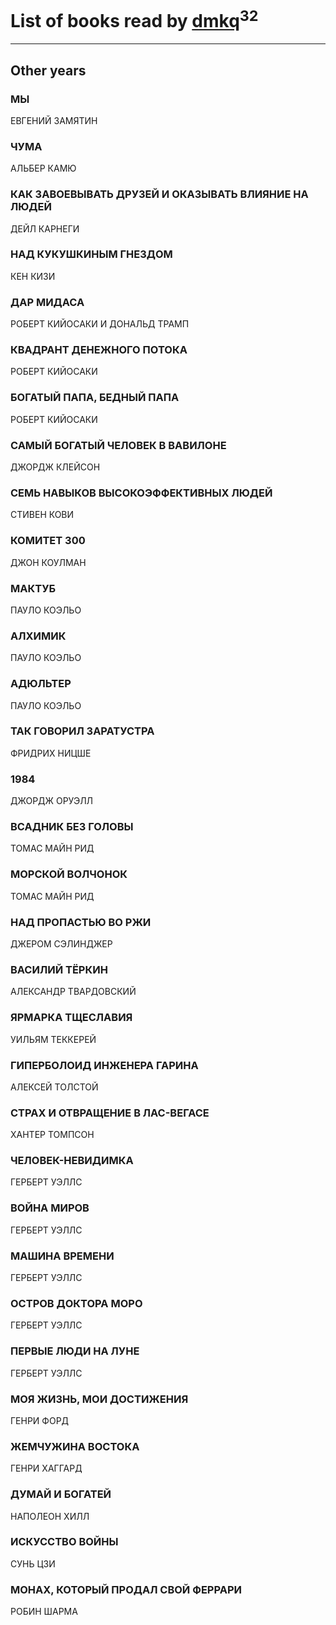 # List of books read by [dmkq](https://www.facebook.com/app_scoped_user_id/1427317190926206/)<sup>32</sup>
---

## Other years

### МЫ
ЕВГЕНИЙ ЗАМЯТИН


### ЧУМА
АЛЬБЕР КАМЮ


### КАК ЗАВОЕВЫВАТЬ ДРУЗЕЙ И ОКАЗЫВАТЬ ВЛИЯНИЕ НА ЛЮДЕЙ
ДЕЙЛ КАРНЕГИ


### НАД КУКУШКИНЫМ ГНЕЗДОМ
КЕН КИЗИ


### ДАР МИДАСА
РОБЕРТ КИЙОСАКИ И ДОНАЛЬД ТРАМП


### КВАДРАНТ ДЕНЕЖНОГО ПОТОКА
РОБЕРТ КИЙОСАКИ


### БОГАТЫЙ ПАПА, БЕДНЫЙ ПАПА
РОБЕРТ КИЙОСАКИ


### САМЫЙ БОГАТЫЙ ЧЕЛОВЕК В ВАВИЛОНЕ
ДЖОРДЖ КЛЕЙСОН


### СЕМЬ НАВЫКОВ ВЫСОКОЭФФЕКТИВНЫХ ЛЮДЕЙ
СТИВЕН КОВИ


### КОМИТЕТ 300
ДЖОН КОУЛМАН


### МАКТУБ
ПАУЛО КОЭЛЬО


### АЛХИМИК
ПАУЛО КОЭЛЬО


### АДЮЛЬТЕР
ПАУЛО КОЭЛЬО


### ТАК ГОВОРИЛ ЗАРАТУСТРА
ФРИДРИХ НИЦШЕ


### 1984
ДЖОРДЖ ОРУЭЛЛ


### ВСАДНИК БЕЗ ГОЛОВЫ
ТОМАС МАЙН РИД


### МОРСКОЙ ВОЛЧОНОК
ТОМАС МАЙН РИД


### НАД ПРОПАСТЬЮ ВО РЖИ
ДЖЕРОМ СЭЛИНДЖЕР


### ВАСИЛИЙ ТЁРКИН
АЛЕКСАНДР ТВАРДОВСКИЙ


### ЯРМАРКА ТЩЕСЛАВИЯ
УИЛЬЯМ ТЕККЕРЕЙ


### ГИПЕРБОЛОИД ИНЖЕНЕРА ГАРИНА
АЛЕКСЕЙ ТОЛСТОЙ


### СТРАХ И ОТВРАЩЕНИЕ В ЛАС-ВЕГАСЕ
ХАНТЕР ТОМПСОН


### ЧЕЛОВЕК-НЕВИДИМКА
ГЕРБЕРТ УЭЛЛС


### ВОЙНА МИРОВ
ГЕРБЕРТ УЭЛЛС


### МАШИНА ВРЕМЕНИ
ГЕРБЕРТ УЭЛЛС


### ОСТРОВ ДОКТОРА МОРО
ГЕРБЕРТ УЭЛЛС


### ПЕРВЫЕ ЛЮДИ НА ЛУНЕ
ГЕРБЕРТ УЭЛЛС


### МОЯ ЖИЗНЬ, МОИ ДОСТИЖЕНИЯ
ГЕНРИ ФОРД


### ЖЕМЧУЖИНА ВОСТОКА
ГЕНРИ ХАГГАРД


### ДУМАЙ И БОГАТЕЙ
НАПОЛЕОН ХИЛЛ


### ИСКУССТВО ВОЙНЫ
СУНЬ ЦЗИ


### МОНАХ, КОТОРЫЙ ПРОДАЛ СВОЙ ФЕРРАРИ
РОБИН ШАРМА



